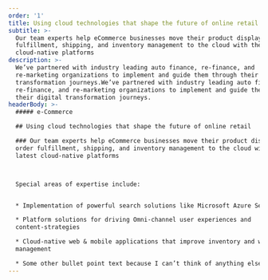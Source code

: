 ```yaml
---
order: '1'
title: Using cloud technologies that shape the future of online retail
subtitle: >-
  Our team experts help eCommerce businesses move their product display, order
  fulfillment, shipping, and inventory management to the cloud with the latest
  cloud-native platforms
description: >-
  We’ve partnered with industry leading auto finance, re-finance, and
  re-marketing organizations to implement and guide them through their digital
  transformation journeys.We’ve partnered with industry leading auto finance,
  re-finance, and re-marketing organizations to implement and guide them through
  their digital transformation journeys.
headerBody: >-
  ##### e-Commerce

  ## Using cloud technologies that shape the future of online retail

  ### Our team experts help eCommerce businesses move their product display,
  order fulfillment, shipping, and inventory management to the cloud with the
  latest cloud-native platforms



  Special areas of expertise include:


  * Implementation of powerful search solutions like Microsoft Azure Search

  * Platform solutions for driving Omni-channel user experiences and
  content-strategies

  * Cloud-native web & mobile applications that improve inventory and warehouse
  management

  * Some other bullet point text because I can’t think of anything else
---
```


